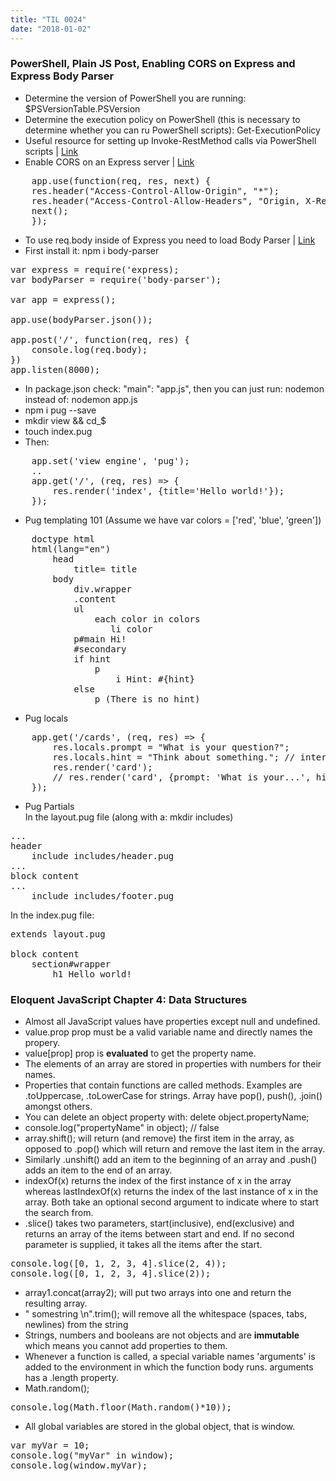 ```yaml
---
title: "TIL 0024"
date: "2018-01-02"
---
```


### PowerShell, Plain JS Post, Enabling CORS on Express and Express Body Parser

* Determine the version of PowerShell you are running: $PSVersionTable.PSVersion
* Determine the execution policy on PowerShell (this is necessary to determine whether you can ru PowerShell scripts): Get-ExecutionPolicy
* Useful resource for setting up Invoke-RestMethod calls via PowerShell scripts | [Link](https://www.jokecamp.com/blog/invoke-restmethod-powershell-examples/)
* Enable CORS on an Express server | [Link](https://enable-cors.org/server_expressjs.html)
<pre>
    app.use(function(req, res, next) {
    res.header("Access-Control-Allow-Origin", "*");
    res.header("Access-Control-Allow-Headers", "Origin, X-Requested-With, Content-Type, Accept");
    next();
    });
</pre>
* To use req.body inside of Express you need to load Body Parser | [Link](https://stackoverflow.com/questions/10005939/how-do-i-consume-the-json-post-data-in-an-express-application/10007542#10007542)
* First install it: npm i body-parser
<pre>
var express = require('express);
var bodyParser = require('body-parser');

var app = express();

app.use(bodyParser.json());

app.post('/', function(req, res) {
    console.log(req.body);
})
app.listen(8000);
</pre>
* In package.json check: "main": "app.js", then you can just run: nodemon instead of: nodemon app.js
* npm i pug --save
* mkdir view && cd_$
* touch index.pug
* Then:
<pre>
    app.set('view engine', 'pug');
    ..
    app.get('/', (req, res) => {
        res.render('index', {title='Hello world!'});
    });
</pre>
* Pug templating 101 (Assume we have var colors = ['red', 'blue', 'green'])
<pre>
    doctype html
    html(lang="en")
        head
            title= title
        body
            div.wrapper
            .content
            ul
                each color in colors
                   li color
            p#main Hi!
            #secondary
            if hint 
                p
                    i Hint: #{hint}
            else 
                p (There is no hint)
</pre>
* Pug locals
<pre>
    app.get('/cards', (req, res) => {
        res.locals.prompt = "What is your question?";
        res.locals.hint = "Think about something."; // interpolated from #{hint} above
        res.render('card');
        // res.render('card', {prompt: 'What is your...', hint: 'Think about...'});
    });
</pre>
* Pug Partials <br/>
In the layout.pug file (along with a: mkdir includes)
<pre>
...
header 
    include includes/header.pug
...
block content
...
    include includes/footer.pug
</pre>
In the index.pug file: 
<pre>
extends layout.pug

block content
    section#wrapper
        h1 Hello world!
</pre>

### Eloquent JavaScript Chapter 4: Data Structures

* Almost all JavaScript values have properties except null and undefined.
* value.prop prop must be a valid variable name and directly names the propery.
* value[prop] prop is **evaluated** to get the property name. 
* The elements of an array are stored in properties with numbers for their names. 
* Properties that contain functions are called methods. Examples are .toUppercase, .toLowerCase for strings. Array have pop(), push(), .join() amongst others. 
* You can delete an object property with: delete object.propertyName;
* console.log("propertyName" in object); // false
* array.shift(); will return (and remove) the first item in the array, as opposed to .pop() which will return and remove the last item in the array. 
* Similarly .unshift() add an item to the beginning of an array and .push() adds an item to the end of an array. 
* indexOf(x) returns the index of the first instance of x in the array whereas lastIndexOf(x) returns the index of the last instance of x in the array. Both take an optional second argument to indicate where to start the search from. 
* .slice() takes two parameters, start(inclusive), end(exclusive) and returns an array of the items between start and end. If no second parameter is supplied, it takes all the items after the start.
<pre>
console.log([0, 1, 2, 3, 4].slice(2, 4));
console.log([0, 1, 2, 3, 4].slice(2));
</pre> 
* array1.concat(array2); will put two arrays into one and return the resulting array. 
* "   somestring  \n".trim(); will remove all the whitespace (spaces, tabs, newlines) from the string
* Strings, numbers and booleans are not objects and are **immutable** which means you cannot add properties to them. 
* Whenever a function is called, a special variable names 'arguments' is added to the environment in which the function body runs. arguments has a .length property. 
* Math.random();
<pre>
console.log(Math.floor(Math.random()*10));
</pre>
* All global variables are stored in the global object, that is window.
<pre>
var myVar = 10;
console.log("myVar" in window);
console.log(window.myVar);
</pre>